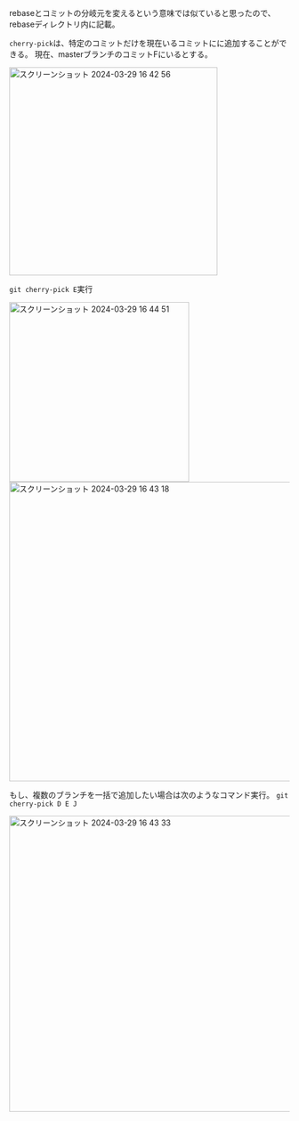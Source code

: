 rebaseとコミットの分岐元を変えるという意味では似ていると思ったので、rebaseディレクトリ内に記載。

```cherry-pick```は、特定のコミットだけを現在いるコミットにに追加することができる。
現在、masterブランチのコミットFにいるとする。

<img width="374" alt="スクリーンショット 2024-03-29 16 42 56" src="https://github.com/Ryo-0912/Git/assets/82032550/f56bcefc-bf86-4da6-b254-e1b131bbdeb4">

```git cherry-pick E```実行

<img width="323" alt="スクリーンショット 2024-03-29 16 44 51" src="https://github.com/Ryo-0912/Git/assets/82032550/d4ad1f51-c513-4f05-a59e-89cbd0c7e1ba">



<img width="538" alt="スクリーンショット 2024-03-29 16 43 18" src="https://github.com/Ryo-0912/Git/assets/82032550/ed5d572e-9ae0-49d5-9c4b-fa482f4c9692">


もし、複数のブランチを一括で追加したい場合は次のようなコマンド実行。
```git cherry-pick D E J```

<img width="532" alt="スクリーンショット 2024-03-29 16 43 33" src="https://github.com/Ryo-0912/Git/assets/82032550/59343227-0a36-4f9c-bbb5-1fb998ffab8c">
